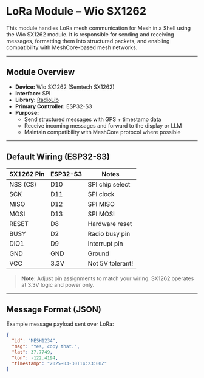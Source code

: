 # LoRa Module – Wio SX1262

This module handles LoRa mesh communication for Mesh in a Shell using the Wio SX1262 module. It is responsible for sending and receiving messages, formatting them into structured packets, and enabling compatibility with MeshCore-based mesh networks.

---

## Module Overview

- **Device:** Wio SX1262 (Semtech SX1262)
- **Interface:** SPI
- **Library:** [RadioLib](https://github.com/jgromes/RadioLib)
- **Primary Controller:** ESP32-S3
- **Purpose:**
  - Send structured messages with GPS + timestamp data
  - Receive incoming messages and forward to the display or LLM
  - Maintain compatibility with MeshCore protocol where possible

---

## Default Wiring (ESP32-S3)

| SX1262 Pin | ESP32-S3 | Notes                |
|------------|----------|----------------------|
| NSS (CS)   | D10      | SPI chip select      |
| SCK        | D11      | SPI clock            |
| MISO       | D12      | SPI MISO             |
| MOSI       | D13      | SPI MOSI             |
| RESET      | D8       | Hardware reset       |
| BUSY       | D2       | Radio busy pin       |
| DIO1       | D9       | Interrupt pin        |
| GND        | GND      | Ground               |
| VCC        | 3.3V     | Not 5V tolerant!     |

> **Note:** Adjust pin assignments to match your wiring. SX1262 operates at 3.3V logic and power only.

---

## Message Format (JSON)

Example message payload sent over LoRa:

```json
{
  "id": "MESH1234",
  "msg": "Yes, copy that.",
  "lat": 37.7749,
  "lon": -122.4194,
  "timestamp": "2025-03-30T14:23:00Z"
}
